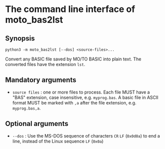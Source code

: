 # The command line interface of moto_bas2lst

## Synopsis

```
python3 -m moto_bas2lst [--dos] <source-files>...
```

Convert any BASIC file saved by MO/TO BASIC into plain text. The converted files have the extension `lst`.

## Mandatory arguments

* `source files` : one or more files to process. Each file MUST have a "BAS" extension, case insensitive, e.g. `myprog.bas`. A basic file in ASCII format MUST be marked with `,a` after the file extension, e.g. `myprog.bas,a`.

## Optional arguments

* `--dos` : Use the MS-DOS sequence of characters `CR` `LF` (`0x0d0a`) to end a line, instead of the Linux sequence `LF` (`0x0a`)

